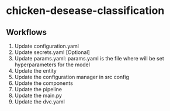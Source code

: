 # chicken-desease-classification


## Workflows

1. Update configuration.yaml
2. Update secrets.yaml [Optional]
3. Update params.yaml: params.yaml is the file where will be set hyperparameters for the model
4. Update the entity
5. Update the configuration manager in src config
6. Update the components
7. Update the pipeline 
8. Update the main.py
9. Update the dvc.yaml